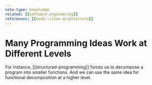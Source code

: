 ```yaml
---
note-type: knowledge
related: [[software-engineering]]
references: [[book::clean-architecture]]
---
```


# Many Programming Ideas Work at Different Levels

For instance, [[structured-programming]] forces us to decompose a program into
smaller functions. And we can use the same idea for functional decomposition at
a higher level.
